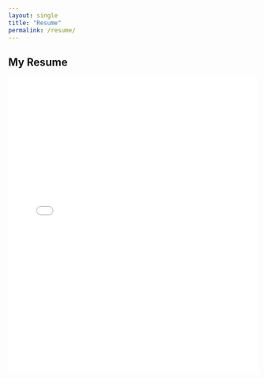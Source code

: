 ```yaml
---
layout: single
title: "Resume"
permalink: /resume/
---
```


## My Resume

<embed src="/assets/resume.pdf" type="application/pdf" width="100%" height="600px" />
